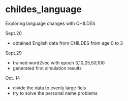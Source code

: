 # childes_language
Exploring language changes with CHILDES

Sept.20
* obtained English data from CHILDES from age 0 to 3

Sept.29
* trained word2vec with epoch 3,10,25,50,100
* generated first simulation results

Oct. 14
* divide the data to evenly large fiels
* try to solve the personal name problems

